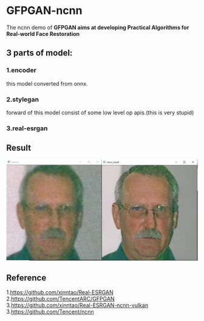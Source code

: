 # GFPGAN-ncnn  
The ncnn demo of **GFPGAN aims at developing Practical Algorithms for Real-world Face Restoration**  
## 3 parts of model:  
### 1.encoder  
this model converted from onnx.  
### 2.stylegan  
forward of this model consist of some low level op apis.(this is very stupid)  
### 3.real-esrgan  

## Result 
![](result.jpg)  

## Reference  
1.https://github.com/xinntao/Real-ESRGAN  
2.https://github.com/TencentARC/GFPGAN  
3.https://github.com/xinntao/Real-ESRGAN-ncnn-vulkan  
3.https://github.com/Tencent/ncnn  
